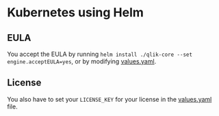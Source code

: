 # Kubernetes using Helm

## EULA

You accept the EULA by running `helm install ./qlik-core --set engine.acceptEULA=yes`, or by modifying
[values.yaml](./qlik-core/values.yaml).

## License

You also have to set your `LICENSE_KEY` for your license in the [values.yaml](./qlik-core/values.yaml) file.

